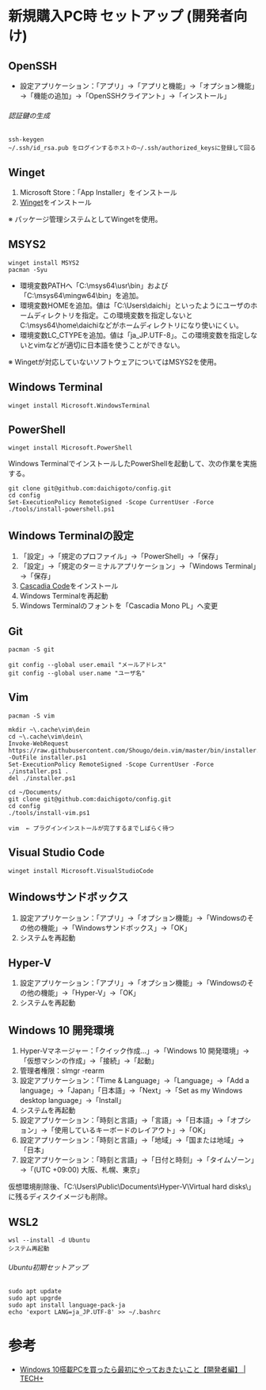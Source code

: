 # 新規購入PC時 セットアップ (開発者向け)

## OpenSSH

- 設定アプリケーション：「アプリ」→「アプリと機能」→「オプション機能」→「機能の追加」→「OpenSSHクライアント」→「インストール」

###### 認証鍵の生成

    ssh-keygen
    ~/.ssh/id_rsa.pub をログインするホストの~/.ssh/authorized_keysに登録して回る

## Winget

1. Microsoft Store：「App Installer」をインストール
2. [Winget](https://github.com/microsoft/winget-cli/releases)をインストール

※ パッケージ管理システムとしてWingetを使用。 

## MSYS2

    winget install MSYS2
    pacman -Syu

- 環境変数PATHへ「C:\msys64\usr\bin」および「C:\msys64\mingw64\bin」を追加。
- 環境変数HOMEを追加。値は「C:\Users\daichi」といったようにユーザのホームディレクトリを指定。この環境変数を指定しないとC:\msys64\home\daichiなどがホームディレクトリになり使いにくい。
- 環境変数LC_CTYPEを追加。値は「ja_JP.UTF-8」。この環境変数を指定しないとvimなどが適切に日本語を使うことができない。

※ Wingetが対応していないソフトウェアについてはMSYS2を使用。

## Windows Terminal

    winget install Microsoft.WindowsTerminal

## PowerShell

    winget install Microsoft.PowerShell

Windows TerminalでインストールしたPowerShellを起動して、次の作業を実施する。
    
    git clone git@github.com:daichigoto/config.git
    cd config
    Set-ExecutionPolicy RemoteSigned -Scope CurrentUser -Force
    ./tools/install-powershell.ps1

## Windows Terminalの設定

1. 「設定」→「規定のプロファイル」→「PowerShell」→「保存」
2. 「設定」→「規定のターミナルアプリケーション」→「Windows Terminal」→「保存」
3. [Cascadia Code](https://github.com/microsoft/cascadia-code/releases)をインストール
4. Windows Terminalを再起動
5. Windows Terminalのフォントを「Cascadia Mono PL」へ変更

## Git

    pacman -S git
    
    git config --global user.email "メールアドレス"
    git config --global user.name "ユーザ名"

## Vim

    pacman -S vim
    
    mkdir ~\.cache\vim\dein
    cd ~\.cache\vim\dein\
    Invoke-WebRequest https://raw.githubusercontent.com/Shougo/dein.vim/master/bin/installer.ps1 -OutFile installer.ps1
    Set-ExecutionPolicy RemoteSigned -Scope CurrentUser -Force
    ./installer.ps1 .
    del ./installer.ps1
   
    cd ~/Documents/
    git clone git@github.com:daichigoto/config.git
    cd config
    ./tools/install-vim.ps1
    
    vim  ← プラグインインストールが完了するまでしばらく待つ

## Visual Studio Code

    winget install Microsoft.VisualStudioCode

## Windowsサンドボックス

1. 設定アプリケーション：「アプリ」→「オプション機能」→「Windowsのその他の機能」→「Windowsサンドボックス」→「OK」
2. システムを再起動

## Hyper-V

1. 設定アプリケーション：「アプリ」→「オプション機能」→「Windowsのその他の機能」→「Hyper-V」→「OK」
2. システムを再起動

## Windows 10 開発環境

1. Hyper-Vマネージャー：「クイック作成…」→「Windows 10 開発環境」→「仮想マシンの作成」→「接続」→「起動」
2. 管理者権限：slmgr -rearm
3. 設定アプリケーション：「Time & Language」→「Language」→「Add a language」→「Japan」「日本語」→「Next」→「Set as my Windows desktop language」→「Install」
4. システムを再起動
5. 設定アプリケーション：「時刻と言語」→「言語」→「日本語」→「オプション」→「使用しているキーボードのレイアウト」→「OK」
6. 設定アプリケーション：「時刻と言語」→「地域」→「国または地域」→「日本」
7. 設定アプリケーション：「時刻と言語」→「日付と時刻」→「タイムゾーン」→「(UTC +09:00) 大阪、札幌、東京」

仮想環境削除後、「C:\Users\Public\Documents\Hyper-V\Virtual hard disks\」に残るディスクイメージも削除。

## WSL2

    wsl --install -d Ubuntu
    システム再起動

###### Ubuntu初期セットアップ

    sudo apt update
    sudo apt upgrde
    sudo apt install language-pack-ja
    echo 'export LANG=ja_JP.UTF-8' >> ~/.bashrc

# 参考

- [Windows 10搭載PCを買ったら最初にやっておきたいこと【開発者編】 \| TECH\+](https://news.mynavi.jp/article/20210622-1904714/)
